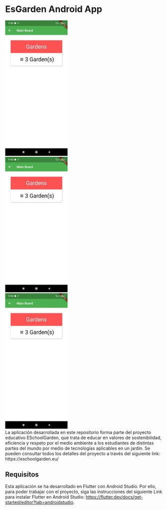 # EsGarden Android App

<div class="row">
  <div class="column">
    <img src="images/Capt1.jpeg" width=200>
  </div>
  <div class="column">
    <img src="images/Capt1.jpeg" width=200>
  </div>
  <div class="column">
    <img src="images/Capt1.jpeg" width=200>
</div>
La aplicación desarrollada en este repositorio forma parte del proyecto educativo ESchoolGarden, que trata de educar en valores de sostenibilidad, eficiencia y respeto por el medio ambiente a los estudiantes de distintas partes del mundo por medio de tecnologías aplicables en un jardín. Se pueden consultar todos los detalles del proyecto a través del siguiente link: https://eschoolgarden.eu/ 


## Requisitos

Esta aplicación se ha desarrollado en Flutter con Android Studio. Por ello, para poder trabajar con el proyecto, siga las instrucciones del siguiente Link para instalar Flutter en Android Studio: https://flutter.dev/docs/get-started/editor?tab=androidstudio.



